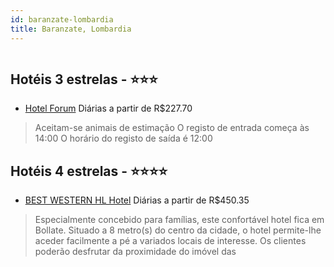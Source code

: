 ```yaml
---
id: baranzate-lombardia
title: Baranzate, Lombardia
---
```


<center><img src="http://photos.hotelbeds.com/giata/37/374904/374904a_hb_a_001.jpg" alt="" /></center>


## Hotéis 3 estrelas - ⭐️⭐️⭐️

-    [Hotel Forum](https://www.hurb.com/hoteis/baranzate/hotel-forum-JNP-JP01021P?cmp=18055) Diárias a partir de R$227.70
   > Aceitam-se animais de estimação    O registo de entrada começa às 14:00  O horário do registo de saída é 12:00

## Hotéis 4 estrelas - ⭐️⭐️⭐️⭐️

-    [BEST WESTERN HL Hotel](https://www.hurb.com/hoteis/baranzate/best-western-hl-hotel-JNP-JP290092?cmp=18055) Diárias a partir de R$450.35
   > Especialmente concebido para famílias, este confortável hotel fica em Bollate. Situado a 8 metro(s) do centro da cidade, o hotel permite-lhe aceder facilmente a pé a variados locais de interesse. Os clientes poderão desfrutar da proximidade do imóvel das 
